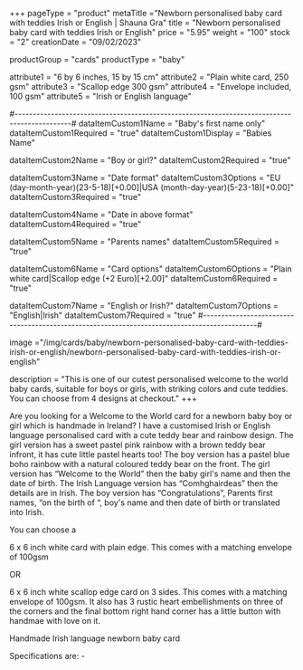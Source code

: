 +++
pageType = "product"
metaTitle ="Newborn personalised baby card with teddies Irish or English | Shauna Gra"
title = "Newborn personalised baby card with teddies Irish or English"
price = "5.95"
weight = "100"
stock = "2"
creationDate = "09/02/2023"

productGroup = "cards"
productType = "baby"

attribute1 = "6 by 6 inches, 15 by 15 cm" 
attribute2 = "Plain white card, 250 gsm"
attribute3 = "Scallop edge 300 gsm"
attribute4 = "Envelope included, 100 gsm"
attribute5 = "Irish or English language"

#---------------------------------------------------------------------------------------------#
dataItemCustom1Name = "Baby's first name only"
dataItemCustom1Required = "true"
dataItemCustom1Display = "Babies Name"

dataItemCustom2Name = "Boy or girl?"
dataItemCustom2Required = "true"

dataItemCustom3Name = "Date format"
dataItemCustom3Options = "EU (day-month-year)(23-5-18)[+0.00]|USA (month-day-year)(5-23-18)[+0.00]"
dataItemCustom3Required = "true"

dataItemCustom4Name = "Date in above format"
dataItemCustom4Required = "true"

dataItemCustom5Name = "Parents names"
dataItemCustom5Required = "true"

dataItemCustom6Name = "Card options"
dataItemCustom6Options = "Plain white card|Scallop edge (+2 Euro)[+2.00]"
dataItemCustom6Required = "true"

dataItemCustom7Name = "English or Irish?"
dataItemCustom7Options = "English|Irish"
dataItemCustom7Required = "true"
#---------------------------------------------------------------------------------------------#
 
image ="/img/cards/baby/newborn-personalised-baby-card-with-teddies-irish-or-english/newborn-personalised-baby-card-with-teddies-irish-or-english"
 
description = "This is one of our cutest personalised welcome to the world baby cards, suitable for boys or girls, with striking colors and cute teddies. You can choose from 4 designs at checkout."
+++

Are you looking for a Welcome to the World card for a newborn baby boy or girl which is handmade in Ireland? I have a customised Irish or English language personalised card with a cute teddy bear and rainbow design. The girl version has a sweet pastel pink rainbow with a brown teddy bear infront, it has cute little pastel hearts too! The boy version has a pastel blue boho rainbow with a natural coloured teddy bear on the front. The girl version has “Welcome to the World” then the baby girl's name and then the date of birth. The Irish Language version has “Comhghairdeas” then the details are in Irish. The boy version has “Congratulations”, Parents first names, “on the birth of “, boy's name and then date of birth or translated into Irish.

You can choose a

6 x 6 inch white card with plain edge. This comes with a matching envelope of 100gsm

OR

6 x 6 inch white scallop edge card on 3 sides. This comes with a matching envelope of 100gsm. It also has 3 rustic heart embellishments on three of the corners and the final bottom right hand corner has a little button with handmae with love on it.

Handmade Irish language newborn baby card

Specifications are: -
